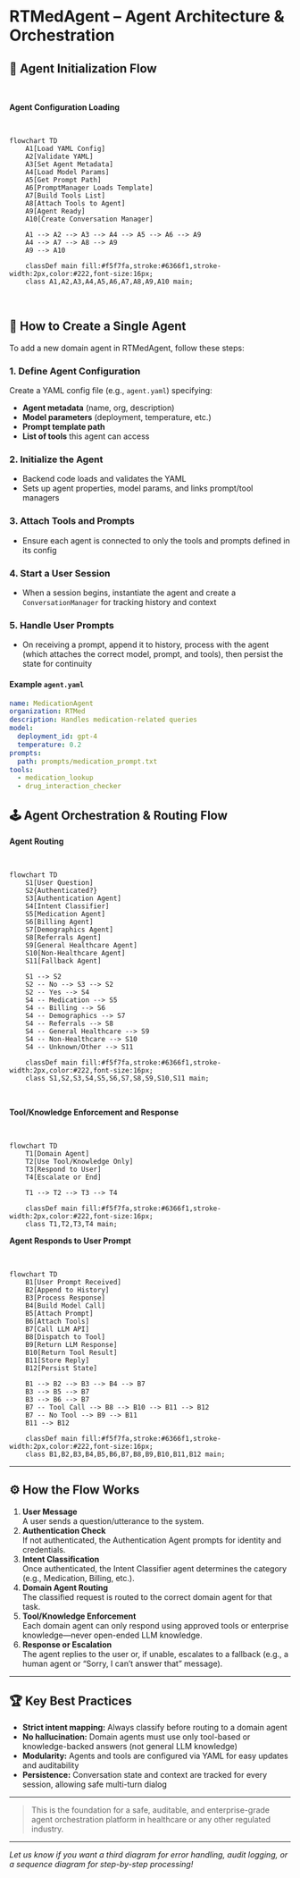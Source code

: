 # RTMedAgent – Agent Architecture & Orchestration

## 🧭 Agent Initialization Flow

<br>

**Agent Configuration Loading**

<br>

```mermaid
flowchart TD
    A1[Load YAML Config]
    A2[Validate YAML]
    A3[Set Agent Metadata]
    A4[Load Model Params]
    A5[Get Prompt Path]
    A6[PromptManager Loads Template]
    A7[Build Tools List]
    A8[Attach Tools to Agent]
    A9[Agent Ready]
    A10[Create Conversation Manager]

    A1 --> A2 --> A3 --> A4 --> A5 --> A6 --> A9
    A4 --> A7 --> A8 --> A9
    A9 --> A10

    classDef main fill:#f5f7fa,stroke:#6366f1,stroke-width:2px,color:#222,font-size:16px;
    class A1,A2,A3,A4,A5,A6,A7,A8,A9,A10 main;
```

<br>

## 🚀 How to Create a Single Agent

To add a new domain agent in RTMedAgent, follow these steps:

### 1. Define Agent Configuration
Create a YAML config file (e.g., `agent.yaml`) specifying:
- **Agent metadata** (name, org, description)
- **Model parameters** (deployment, temperature, etc.)
- **Prompt template path**
- **List of tools** this agent can access

### 2. Initialize the Agent
- Backend code loads and validates the YAML
- Sets up agent properties, model params, and links prompt/tool managers

### 3. Attach Tools and Prompts
- Ensure each agent is connected to only the tools and prompts defined in its config

### 4. Start a User Session
- When a session begins, instantiate the agent and create a `ConversationManager` for tracking history and context

### 5. Handle User Prompts
- On receiving a prompt, append it to history, process with the agent (which attaches the correct model, prompt, and tools), then persist the state for continuity

#### Example `agent.yaml`
```yaml
name: MedicationAgent
organization: RTMed
description: Handles medication-related queries
model:
  deployment_id: gpt-4
  temperature: 0.2
prompts:
  path: prompts/medication_prompt.txt
tools:
  - medication_lookup
  - drug_interaction_checker
```

## 🕹️ Agent Orchestration & Routing Flow

**Agent Routing**

<br>

```mermaid
flowchart TD
    S1[User Question]
    S2{Authenticated?}
    S3[Authentication Agent]
    S4[Intent Classifier]
    S5[Medication Agent]
    S6[Billing Agent]
    S7[Demographics Agent]
    S8[Referrals Agent]
    S9[General Healthcare Agent]
    S10[Non-Healthcare Agent]
    S11[Fallback Agent]

    S1 --> S2
    S2 -- No --> S3 --> S2
    S2 -- Yes --> S4
    S4 -- Medication --> S5
    S4 -- Billing --> S6
    S4 -- Demographics --> S7
    S4 -- Referrals --> S8
    S4 -- General Healthcare --> S9
    S4 -- Non-Healthcare --> S10
    S4 -- Unknown/Other --> S11

    classDef main fill:#f5f7fa,stroke:#6366f1,stroke-width:2px,color:#222,font-size:16px;
    class S1,S2,S3,S4,S5,S6,S7,S8,S9,S10,S11 main;
```
<br>

**Tool/Knowledge Enforcement and Response**

<br>

```mermaid
flowchart TD
    T1[Domain Agent]
    T2[Use Tool/Knowledge Only]
    T3[Respond to User]
    T4[Escalate or End]

    T1 --> T2 --> T3 --> T4

    classDef main fill:#f5f7fa,stroke:#6366f1,stroke-width:2px,color:#222,font-size:16px;
    class T1,T2,T3,T4 main;
```

**Agent Responds to User Prompt**

<br>

```mermaid
flowchart TD
    B1[User Prompt Received]
    B2[Append to History]
    B3[Process Response]
    B4[Build Model Call]
    B5[Attach Prompt]
    B6[Attach Tools]
    B7[Call LLM API]
    B8[Dispatch to Tool]
    B9[Return LLM Response]
    B10[Return Tool Result]
    B11[Store Reply]
    B12[Persist State]

    B1 --> B2 --> B3 --> B4 --> B7
    B3 --> B5 --> B7
    B3 --> B6 --> B7
    B7 -- Tool Call --> B8 --> B10 --> B11 --> B12
    B7 -- No Tool --> B9 --> B11
    B11 --> B12

    classDef main fill:#f5f7fa,stroke:#6366f1,stroke-width:2px,color:#222,font-size:16px;
    class B1,B2,B3,B4,B5,B6,B7,B8,B9,B10,B11,B12 main;
```


---

## ⚙️ How the Flow Works

1. **User Message**  
   A user sends a question/utterance to the system.
2. **Authentication Check**  
   If not authenticated, the Authentication Agent prompts for identity and credentials.
3. **Intent Classification**  
   Once authenticated, the Intent Classifier agent determines the category (e.g., Medication, Billing, etc.).
4. **Domain Agent Routing**  
   The classified request is routed to the correct domain agent for that task.
5. **Tool/Knowledge Enforcement**  
   Each domain agent can only respond using approved tools or enterprise knowledge—never open-ended LLM knowledge.
6. **Response or Escalation**  
   The agent replies to the user or, if unable, escalates to a fallback (e.g., a human agent or “Sorry, I can’t answer that” message).

---

## 🏆 Key Best Practices

- **Strict intent mapping:** Always classify before routing to a domain agent
- **No hallucination:** Domain agents must use only tool-based or knowledge-backed answers (not general LLM knowledge)
- **Modularity:** Agents and tools are configured via YAML for easy updates and auditability
- **Persistence:** Conversation state and context are tracked for every session, allowing safe multi-turn dialog

---

> This is the foundation for a safe, auditable, and enterprise-grade agent orchestration platform in healthcare or any other regulated industry.

---

*Let us know if you want a third diagram for error handling, audit logging, or a sequence diagram for step-by-step processing!*